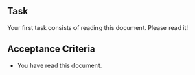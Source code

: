 ## Task
Your first task consists of reading this document. Please read it!

## Acceptance Criteria
* You have read this document.
